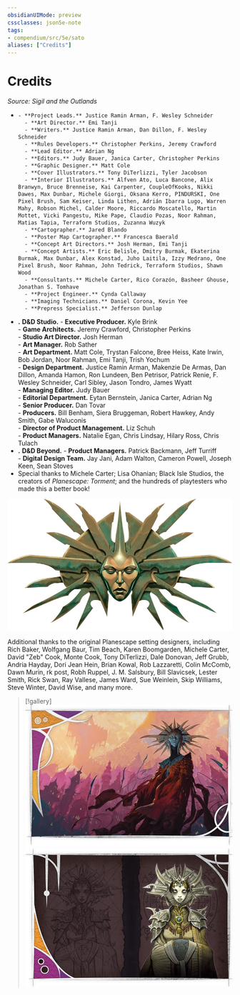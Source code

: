 ```yaml
---
obsidianUIMode: preview
cssclasses: json5e-note
tags:
- compendium/src/5e/sato
aliases: ["Credits"]
---
```

# Credits
*Source: Sigil and the Outlands* 

-     - **Project Leads.** Justice Ramin Arman, F. Wesley Schneider    
        - **Art Director.** Emi Tanji    
        - **Writers.** Justice Ramin Arman, Dan Dillon, F. Wesley Schneider    
        - **Rules Developers.** Christopher Perkins, Jeremy Crawford    
        - **Lead Editor.** Adrian Ng    
        - **Editors.** Judy Bauer, Janica Carter, Christopher Perkins    
        - **Graphic Designer.** Matt Cole    
        - **Cover Illustrators.** Tony DiTerlizzi, Tyler Jacobson    
        - **Interior Illustrators.** Alfven Ato, Luca Bancone, Alix Branwyn, Bruce Brenneise, Kai Carpenter, CoupleOfKooks, Nikki Dawes, Max Dunbar, Michele Giorgi, Oksana Kerro, PINDURSKI, One Pixel Brush, Sam Keiser, Linda Lithen, Adrián Ibarra Lugo, Warren Mahy, Robson Michel, Calder Moore, Riccardo Moscatello, Martin Mottet, Vicki Pangestu, Mike Pape, Claudio Pozas, Noor Rahman, Matias Tapia, Terraform Studios, Zuzanna Wuzyk    
        - **Cartographer.** Jared Blando    
        - **Poster Map Cartographer.** Francesca Baerald    
        - **Concept Art Directors.** Josh Herman, Emi Tanji    
        - **Concept Artists.** Eric Belisle, Dmitry Burmak, Ekaterina Burmak, Max Dunbar, Alex Konstad, Juho Laitila, Izzy Medrano, One Pixel Brush, Noor Rahman, John Tedrick, Terraform Studios, Shawn Wood    
        - **Consultants.** Michele Carter, Rico Corazón, Basheer Ghouse, Jonathan S. Tomhave    
        - **Project Engineer.** Cynda Callaway    
        - **Imaging Technicians.** Daniel Corona, Kevin Yee    
        - **Prepress Specialist.** Jefferson Dunlap    
- **.** **D&D Studio.**     - **Executive Producer.** Kyle Brink    
        - **Game Architects.** Jeremy Crawford, Christopher Perkins    
        - **Studio Art Director.** Josh Herman    
        - **Art Manager.** Rob Sather    
        - **Art Department.** Matt Cole, Trystan Falcone, Bree Heiss, Kate Irwin, Bob Jordan, Noor Rahman, Emi Tanji, Trish Yochum    
        - **Design Department.** Justice Ramin Arman, Makenzie De Armas, Dan Dillon, Amanda Hamon, Ron Lundeen, Ben Petrisor, Patrick Renie, F. Wesley Schneider, Carl Sibley, Jason Tondro, James Wyatt    
        - **Managing Editor.** Judy Bauer    
        - **Editorial Department.** Eytan Bernstein, Janica Carter, Adrian Ng    
        - **Senior Producer.** Dan Tovar    
        - **Producers.** Bill Benham, Siera Bruggeman, Robert Hawkey, Andy Smith, Gabe Waluconis    
        - **Director of Product Management.** Liz Schuh    
        - **Product Managers.** Natalie Egan, Chris Lindsay, Hilary Ross, Chris Tulach    
- **.** **D&D Beyond.**     - **Product Managers.** Patrick Backmann, Jeff Turriff    
        - **Digital Design Team.** Jay Jani, Adam Walton, Cameron Powell, Joseph Keen, Sean Stoves    
- Special thanks to Michele Carter; Lisa Ohanian; Black Isle Studios, the creators of *Planescape: Torment*; and the hundreds of playtesters who made this a better book!  

![](https://raw.githubusercontent.com/5etools-mirror-3/5etools-img/main/book/SatO/credits.webp#center)

Additional thanks to the original Planescape setting designers, including Rich Baker, Wolfgang Baur, Tim Beach, Karen Boomgarden, Michele Carter, David "Zeb" Cook, Monte Cook, Tony DiTerlizzi, Dale Donovan, Jeff Grubb, Andria Hayday, Dori Jean Hein, Brian Kowal, Rob Lazzaretti, Colin McComb, Dawn Murin, rk post, Robh Ruppel, J. M. Salsbury, Bill Slavicsek, Lester Smith, Rick Swan, Ray Vallese, James Ward, Sue Weinlein, Skip Williams, Steve Winter, David Wise, and many more.

> [!gallery]
> ![On the Cover: Sigil's enig...](https://raw.githubusercontent.com/5etools-mirror-3/5etools-img/main/book/SatO/credits2.webp#gallery "On the Cover: Sigil's enigmatic ruler, the Lady of Pain, looms before the planar metropolis and its curving skyline in this painting by Tyler Jacobson.")
> ![On the Alt-Cover: On this ...](https://raw.githubusercontent.com/5etools-mirror-3/5etools-img/main/book/SatO/credits3.webp#gallery "On the Alt-Cover: On this cover, Tony DiTerlizzi depicts the Lady of Pain in her iconic bladed headdress. The expressionless Lady's inner machinations are unknowable.")